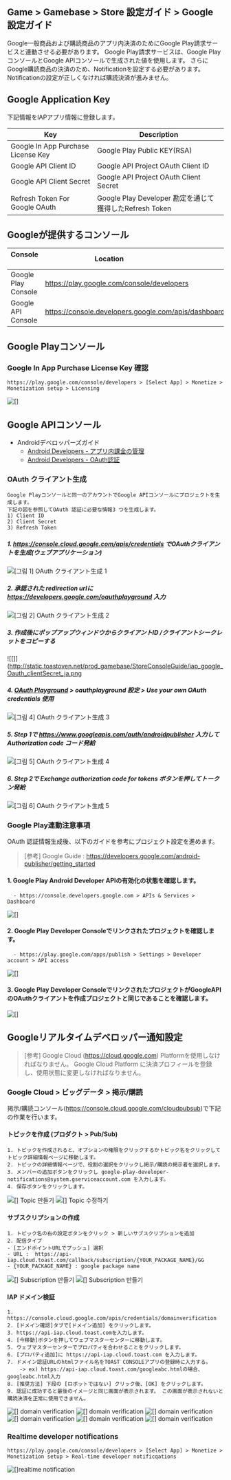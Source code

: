 ## Game > Gamebase > Store 設定ガイド > Google 設定ガイド

Google一般商品および購読商品のアプリ内決済のためにGoogle Play請求サービスと連動させる必要があります。
Google Play請求サービスは、Google PlayコンソールとGoogle APIコンソールで生成された値を使用します。
さらにGoogle購読商品の決済のため、Notificationを設定する必要があります。
Notificationの設定が正しくなければ購読決済が進みません。

## Google Application Key
下記情報をIAPアプリ情報に登録します。

| Key | Description                                             |
| ---------------------------------- | ---------------------------------------------- |
| Google In App Purchase License Key | Google Play Public KEY(RSA)       |
| Google API Client ID               | Google API Project OAuth Client ID            |
| Google API Client Secret           | Google API Project OAuth Client Secret        |
| Refresh Token For Google OAuth     | Google Play Developer 勘定を通じて獲得したRefresh Token |

## Googleが提供するコンソール
| Console        | Location                              |
| -------------- | ------------------------------- |
| Google Play Console | https://play.google.com/console/developers |
| Google API Console | https://console.developers.google.com/apis/dashboard |

## Google Playコンソール

### Google In App Purchase License Key 確認
```
https://play.google.com/console/developers > [Select App] > Monetize > Monetization setup > Licensing
```
![[]](http://static.toastoven.net/prod_gamebase/StoreConsoleGuide/2020-google_license_en.png)

## Google APIコンソール

* Androidデベロッパーズガイド
	* [Android Developers - アプリ内課金の管理](http://developer.android.com/google/play/billing/billing_admin.html)
	* [Android Developers - OAuth認証](https://developers.google.com/identity/protocols/OAuth2WebServer)

### OAuth クライアント生成
```
Google Playコンソールと同一のアカウントでGoogle APIコンソールにプロジェクトを生成します。
下記の図を参照してOAuth 認証に必要な情報3 つを生成します。
1) Client ID  
2) Client Secret  
3) Refresh Token  
```

##### 1. https://console.cloud.google.com/apis/credentials でOAuthクライアントを生成(ウェブアプリケーション)
![[그림 1] OAuth クライアント生成 1](http://static.toastoven.net/prod_gamebase/StoreConsoleGuide/iap_google_credentials_ja.png)

##### 2. 承認された redirection urlに https://developers.google.com/oauthplayground 入力
![[그림 2] OAuth クライアント生成 2](http://static.toastoven.net/prod_gamebase/StoreConsoleGuide/iap_google_Oauth_ja.png)

##### 3. 作成後にポップアップウィンドウからクライアントID /クライアントシークレットをコピーする
![[]](http://static.toastoven.net/prod_gamebase/StoreConsoleGuide/iap_google_Oauth_clientSecret_ja.png

##### 4. [OAuth Playground](https://developers.google.com/oauthplayground/) > oauthplayground 設定 > Use your own OAuth credentials 使用
![[그림 4] OAuth クライアント生成 3](http://static.toastoven.net/prod_gamebase/StoreConsoleGuide/iap_g_03.png)


##### 5. Step 1で https://www.googleapis.com/auth/androidpublisher 入力して Authorization code コード発給
![[그림 5] OAuth クライアント生成 4](http://static.toastoven.net/prod_gamebase/StoreConsoleGuide/iap_g_04.png)


##### 6. Step 2で Exchange authorization code for tokens ボタンを押してトークン発給
![[그림 6] OAuth クライアント生成 5](http://static.toastoven.net/prod_gamebase/StoreConsoleGuide/iap_g_05.png)


### Google Play連動注意事項

OAuth 認証情報生成後、以下のガイドを参考にプロジェクト設定を進めます。

> [参考]
> Google Guide : https://developers.google.com/android-publisher/getting_started

#### 1. Google Play Android Developer APIの有効化の状態を確認します。

```
  - https://console.developers.google.com > APIs & Services > Dashboard
```
![[]](http://static.toastoven.net/prod_gamebase/StoreConsoleGuide/iap-console-google-console-1.png)


#### 2. Google Play Developer Consoleでリンクされたプロジェクトを確認します。
 
```
  - https://play.google.com/apps/publish > Settings > Developer account > API access
```
![[]](http://static.toastoven.net/prod_gamebase/StoreConsoleGuide/iap-console-google-console-2.png)

#### 3. Google Play Developer ConsoleでリンクされたプロジェクトがGoogleAPIのOAuthクライアントを作成プロジェクトと同じであることを確認します。
![[]](http://static.toastoven.net/prod_gamebase/StoreConsoleGuide/iap_google_linked_ja.png)

## Googleリアルタイムデベロッパー通知設定

> [参考]
> Google Cloud (https://cloud.google.com) Platformを使用しなければなりません。
> Google Cloud Platform に決済プロフィールを登録し、使用状態に変更しなければなりません。


### Google Cloud > ビッグデータ > 掲示/購読

掲示/購読コンソール(https://console.cloud.google.com/cloudpubsub)で下記の作業を行います。

#### トピックを作成 (プロダクト > Pub/Sub)

```
1. トピックを作成されると、オプションの権限をクリックするかトピック名をクリックしてトピック詳細情報ページに移動します。
2. トピックの詳細情報ページで、役割の選択をクリックし掲示/購読の掲示者を選択します。
3. メンバーの追加ボタンをクリックし google-play-developer-notifications@system.gserviceaccount.com を入力します。
4. 保存ボタンをクリックします。
```
![[] Topic 만들기](http://static.toastoven.net/prod_gamebase/StoreConsoleGuide/iap_google_createTopic_ja.png)
![[] Topic 수정하기](http://static.toastoven.net/prod_gamebase/StoreConsoleGuide/iap_google_create_subscription_ja.png)

#### サブスクリプションの作成
```
1. トピック名の右の設定ボタンをクリック > 新しいサブスクリプションを追加 
2. 配信タイプ
- [エンドポイントURLでプッシュ] 選択
- URL :  https://api-iap.cloud.toast.com/callback/subscription/{YOUR_PACKAGE_NAME}/GG
- {YOUR_PACKAGE_NAME} : google package name
```
![[] Subscription 만들기](http://static.toastoven.net/prod_gamebase/StoreConsoleGuide/iap_google_new_subscirption_ja.png)
![[] Subscription 만들기](http://static.toastoven.net/prod_gamebase/StoreConsoleGuide/iap_google_create_subscription_ja.png)


#### IAP ドメイン検証

```
1. https://console.cloud.google.com/apis/credentials/domainverification
2. [ドメイン確認]タブで[ドメイン追加] をクリックします。
3. https://api-iap.cloud.toast.comを入力します。
4. [今移動]ボタンを押してウェブマスターセンターに移動します。
5. ウェブマスターセンターでプロパティを合わせることをクリックします。
6. [プロパティ追加]に https://api-iap.cloud.toast.com を入力します。
7. ドメイン認証URLのhtmlファイル名をTOAST CONSOLEアプリの登録時に入力する。
    -> ex) https://api-iap.cloud.toast.com/googleabc.htmlの場合、googleabc.html入力
8. [推奨方法] 下段の [ロボットではない] クリック後、[OK] をクリックします。
9. 認証に成功すると最後のイメージと同じ画面が表示されます。 この画面が表示されないと購読決済を正常に使用できません。
```
![[] domain verification](http://static.toastoven.net/prod_gamebase/StoreConsoleGuide/iap-console-domain-verification_ja_1.png)
![[] domain verification](http://static.toastoven.net/prod_gamebase/StoreConsoleGuide/iap_google_add_domain_ja.png)
![[] domain verification](http://static.toastoven.net/prod_gamebase/StoreConsoleGuide/iap-console-domain-verification_ja_3.png)
![[] domain verification](http://static.toastoven.net/prod_gamebase/StoreConsoleGuide/google_domain_auth.png)
![[] domain verification](http://static.toastoven.net/prod_gamebase/StoreConsoleGuide/iap-console-domain-verification_ja_4.png)
![[] domain verification](http://static.toastoven.net/prod_gamebase/StoreConsoleGuide/iap-console-domain-verification_ja_5.png)

### Realtime developer notifications
````
https://play.google.com/console/developers > [Select App] > Monetize > Monetization setup > Real-time developer notificqations
````
![[]realtime notification](http://static.toastoven.net/prod_gamebase/StoreConsoleGuide/2020-google_realtime_notification_en.png)